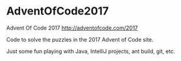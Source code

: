 # AdventOfCode2017
Advent Of Code 2017 http://adventofcode.com/2017

Code to solve the puzzles in the 2017 Advent of Code site.

Just some fun playing with Java, IntelliJ projects, ant build, git, etc.
